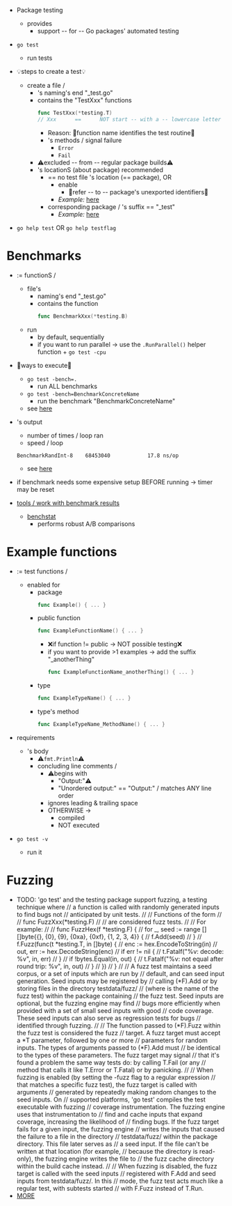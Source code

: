 * Package testing
  * provides
    * support -- for -- Go packages' automated testing

* `go test`
  * run tests

* 💡steps to create a test💡
  * create a file / 
    * 's naming's end "_test.go"
    * contains the "TestXxx" functions 
      ```go
      func TestXxx(*testing.T)
      // Xxx      ==      NOT start -- with a -- lowercase letter 
      ```
      * Reason: 🧠function name identifies the test routine🧠
      * 's methods / signal failure
        * `Error`
        * `Fail`
    * ⚠️excluded -- from -- regular package builds⚠️
    * 's locationS (about package) recommended 
      * == no test file 's location (== package), OR
        * enable
          * 👀refer -- to -- package's unexported identifiers👀 
        * _Example:_ [here](examples/abs_test.go)
      * corresponding package / 's suffix == "_test"
        * _Example:_ [here](examples/abs_otherpackage_test.go)

* `go help test` OR `go help testflag`

# Benchmarks

* := functionS / 
  * file's
    * naming's end "_test.go"
    * contains the function
      ```go
      func BenchmarkXxx(*testing.B)    
      ```
  * run
    * by default, sequentially
    * if you want to run parallel -> use the `.RunParallel()` helper function + `go test -cpu`

* 👀ways to execute👀
  * `go test -bench=.`
    * run ALL benchmarks
  * `go test -bench=BenchmarkConcreteName`
    * run the benchmark "BenchmarkConcreteName"
  * see [here](https://golang.org/cmd/go/#hdr-Testing_flags)

* 's output
  * number of times / loop ran
  * speed / loop
  
  ```
  BenchmarkRandInt-8   	68453040	        17.8 ns/op
  ```
  * see [here](https://golang.org/design/14313-benchmark-format)
  
* if benchmark needs some expensive setup BEFORE running -> timer may be reset

* [tools / work with benchmark results](https://golang.org/x/perf/cmd) 
  * [benchstat](https://golang.org/x/perf/cmd/benchstat)
    * performs robust A/B comparisons

# Example functions

* := test functions / 
  * enabled for
    * package
      ```go
      func Example() { ... }
      ```
    * public function
      ```go
      func ExampleFunctionName() { ... }
      ```
      * ❌if function != public -> NOT possible testing❌ 
      * if you want to provide >1 examples -> add the suffix "_anotherThing"
        ```go
        func ExampleFunctionName_anotherThing() { ... }
        ```
    * type
      ```go
      func ExampleTypeName() { ... }
      ```
    * type's method
      ```go
      func ExampleTypeName_MethodName() { ... }
      ```

* requirements
  * 's body
    * ⚠️`fmt.Println`⚠️
    * concluding line comments /
      * ⚠️begins with
        * "Output:"⚠️
        * "Unordered output:" == "Output:" / matches ANY line order
      * ignores leading & trailing space
      * OTHERWISE -> 
        * compiled
        * NOT executed 

* `go test -v`
  * run it

# Fuzzing

* TODO:
'go test' and the testing package support fuzzing, a testing technique where
// a function is called with randomly generated inputs to find bugs not
// anticipated by unit tests.
//
// Functions of the form
//
//	func FuzzXxx(*testing.F)
//
// are considered fuzz tests.
//
// For example:
//
//	func FuzzHex(f *testing.F) {
//	  for _, seed := range [][]byte{{}, {0}, {9}, {0xa}, {0xf}, {1, 2, 3, 4}} {
//	    f.Add(seed)
//	  }
//	  f.Fuzz(func(t *testing.T, in []byte) {
//	    enc := hex.EncodeToString(in)
//	    out, err := hex.DecodeString(enc)
//	    if err != nil {
//	      t.Fatalf("%v: decode: %v", in, err)
//	    }
//	    if !bytes.Equal(in, out) {
//	      t.Fatalf("%v: not equal after round trip: %v", in, out)
//	    }
//	  })
//	}
//
// A fuzz test maintains a seed corpus, or a set of inputs which are run by
// default, and can seed input generation. Seed inputs may be registered by
// calling (*F).Add or by storing files in the directory testdata/fuzz/<Name>
// (where <Name> is the name of the fuzz test) within the package containing
// the fuzz test. Seed inputs are optional, but the fuzzing engine may find
// bugs more efficiently when provided with a set of small seed inputs with good
// code coverage. These seed inputs can also serve as regression tests for bugs
// identified through fuzzing.
//
// The function passed to (*F).Fuzz within the fuzz test is considered the fuzz
// target. A fuzz target must accept a *T parameter, followed by one or more
// parameters for random inputs. The types of arguments passed to (*F).Add must
// be identical to the types of these parameters. The fuzz target may signal
// that it's found a problem the same way tests do: by calling T.Fail (or any
// method that calls it like T.Error or T.Fatal) or by panicking.
//
// When fuzzing is enabled (by setting the -fuzz flag to a regular expression
// that matches a specific fuzz test), the fuzz target is called with arguments
// generated by repeatedly making random changes to the seed inputs. On
// supported platforms, 'go test' compiles the test executable with fuzzing
// coverage instrumentation. The fuzzing engine uses that instrumentation to
// find and cache inputs that expand coverage, increasing the likelihood of
// finding bugs. If the fuzz target fails for a given input, the fuzzing engine
// writes the inputs that caused the failure to a file in the directory
// testdata/fuzz/<Name> within the package directory. This file later serves as
// a seed input. If the file can't be written at that location (for example,
// because the directory is read-only), the fuzzing engine writes the file to
// the fuzz cache directory within the build cache instead.
//
// When fuzzing is disabled, the fuzz target is called with the seed inputs
// registered with F.Add and seed inputs from testdata/fuzz/<Name>. In this
// mode, the fuzz test acts much like a regular test, with subtests started
// with F.Fuzz instead of T.Run.
* [MORE](https://go.dev/doc/fuzz) 
